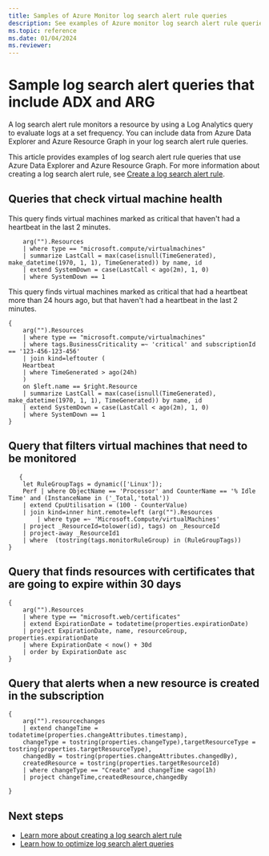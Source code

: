 ```yaml
---
title: Samples of Azure Monitor log search alert rule queries
description: See examples of Azure monitor log search alert rule queries.
ms.topic: reference
ms.date: 01/04/2024
ms.reviewer: 
---
```


# Sample log search alert queries that include ADX and ARG

A log search alert rule monitors a resource by using a Log Analytics query to evaluate logs at a set frequency. You can include data from Azure Data Explorer and Azure Resource Graph in your log search alert rule queries.

This article provides examples of log search alert rule queries that use Azure Data Explorer and Azure Resource Graph. For more information about creating a log search alert rule, see [Create a log search alert rule](./alerts-create-log-alert-rule.md).

## Queries that check virtual machine health

This query finds virtual machines marked as critical that haven't had a heartbeat in the last 2 minutes.

```kusto
    arg("").Resources
    | where type == "microsoft.compute/virtualmachines"
    | summarize LastCall = max(case(isnull(TimeGenerated), make_datetime(1970, 1, 1), TimeGenerated)) by name, id
    | extend SystemDown = case(LastCall < ago(2m), 1, 0)
    | where SystemDown == 1
```


This query finds virtual machines marked as critical that had a heartbeat more than 24 hours ago, but that haven't had a heartbeat in the last 2 minutes.

```kusto
{
    arg("").Resources
    | where type == "microsoft.compute/virtualmachines"
    | where tags.BusinessCriticality =~ 'critical' and subscriptionId == '123-456-123-456'
    | join kind=leftouter (
    Heartbeat
    | where TimeGenerated > ago(24h)
    )
    on $left.name == $right.Resource
    | summarize LastCall = max(case(isnull(TimeGenerated), make_datetime(1970, 1, 1), TimeGenerated)) by name, id
    | extend SystemDown = case(LastCall < ago(2m), 1, 0)
    | where SystemDown == 1
}

```

## Query that filters virtual machines that need to be monitored

```kusto
   {
    let RuleGroupTags = dynamic(['Linux']);
    Perf | where ObjectName == 'Processor' and CounterName == '% Idle Time' and (InstanceName in ('_Total,'total'))
    | extend CpuUtilisation = (100 - CounterValue)   
    | join kind=inner hint.remote=left (arg("").Resources
        | where type =~ 'Microsoft.Compute/virtualMachines'
    | project _ResourceId=tolower(id), tags) on _ResourceId
    | project-away _ResourceId1
    | where  (tostring(tags.monitorRuleGroup) in (RuleGroupTags)) 
}
```

## Query that finds resources with certificates that are going to expire within 30 days

```kusto
{
    arg("").Resources
    | where type == "microsoft.web/certificates"
    | extend ExpirationDate = todatetime(properties.expirationDate)
    | project ExpirationDate, name, resourceGroup, properties.expirationDate
    | where ExpirationDate < now() + 30d
    | order by ExpirationDate asc
}
```

## Query that alerts when a new resource is created in the subscription

```kusto
{
    arg("").resourcechanges
    | extend changeTime = todatetime(properties.changeAttributes.timestamp), 
    changeType = tostring(properties.changeType),targetResourceType = tostring(properties.targetResourceType),
    changedBy = tostring(properties.changeAttributes.changedBy),
    createdResource = tostring(properties.targetResourceId)
    | where changeType == "Create" and changeTime <ago(1h)
    | project changeTime,createdResource,changedBy

}
```

## Next steps
- [Learn more about creating a log search alert rule](./alerts-create-log-alert-rule.md)
- [Learn how to optimize log search alert queries](./alerts-log-query.md)
